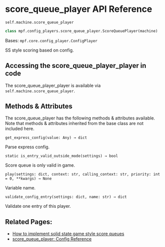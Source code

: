 # score_queue_player API Reference

`self.machine.score_queue_player`

``` python
class mpf.config_players.score_queue_player.ScoreQueuePlayer(machine)
```

Bases: `mpf.core.config_player.ConfigPlayer`

SS style scoring based on config.

## Accessing the score_queue_player_player in code

The score_queue_player_player is available via `self.machine.score_queue_player`.

## Methods & Attributes

The score_queue_player has the following methods & attributes available. Note that methods & attributes inherited from the base class are not included here.

`get_express_config(value: Any) → dict`

Parse express config.

`static is_entry_valid_outside_mode(settings) → bool`

Score queue is only valid in game.

`play(settings: dict, context: str, calling_context: str, priority: int = 0, **kwargs) → None`

Variable name.

`validate_config_entry(settings: dict, name: str) → dict`

Validate one entry of this player.

## Related Pages:

* [How to implement solid state game style score queues](../../../game_logic/scoring/ss_style_score_queues.md)
* [score_queue_player: Config Reference](../../../config/score_queue_player.md)
